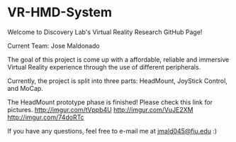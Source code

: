 # VR-HMD-System

Welcome to Discovery Lab's Virtual Reality Research GitHub Page!

Current Team:
Jose Maldonado 

The goal of this project is come up with a affordable, reliable and immersive Virtual Reality experience through the use of 
different peripherals. 

Currently, the project is split into three parts: HeadMount, JoyStick Control, and MoCap. 

The HeadMount prototype phase is finished! 
Please check this link for pictures.
http://imgur.com/tVppb4U
http://imgur.com/VuJE2XM
http://imgur.com/74doRTc

If you have any questions, feel free to e-mail me at jmald045@fiu.edu :)
